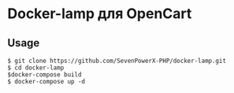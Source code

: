 # Docker-lamp для OpenCart

## Usage
```
$ git clone https://github.com/SevenPowerX-PHP/docker-lamp.git
$ cd docker-lamp
$docker-compose build
$ docker-compose up -d
```
